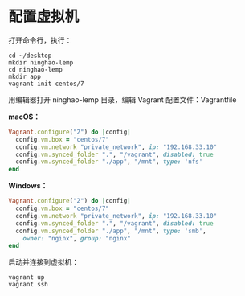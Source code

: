 # 配置虚拟机

打开命令行，执行：

```
cd ~/desktop
mkdir ninghao-lemp
cd ninghao-lemp
mkdir app
vagrant init centos/7
```

用编辑器打开 ninghao-lemp 目录，编辑 Vagrant 配置文件：Vagrantfile

**macOS：**

```ruby
Vagrant.configure("2") do |config|
  config.vm.box = "centos/7"
  config.vm.network "private_network", ip: "192.168.33.10"
  config.vm.synced_folder ".", "/vagrant", disabled: true
  config.vm.synced_folder "./app", "/mnt", type: 'nfs'
end
```

**Windows：**

```ruby
Vagrant.configure("2") do |config|
  config.vm.box = "centos/7"
  config.vm.network "private_network", ip: "192.168.33.10"
  config.vm.synced_folder ".", "/vagrant", disabled: true
  config.vm.synced_folder "./app", "/mnt", type: 'smb',
    owner: "nginx", group: "nginx"
end
```

启动并连接到虚拟机：

```
vagrant up
vagrant ssh
```




